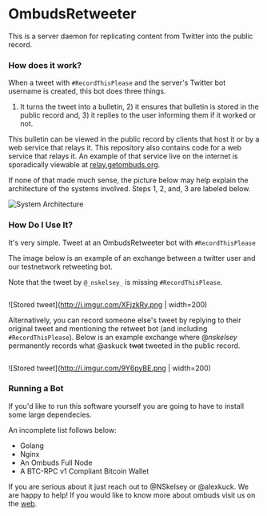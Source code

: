 # OmbudsRetweeter
This is a server daemon for replicating content from Twitter into the public record.

### How does it work?

When a tweet with `#RecordThisPlease` and the server's Twitter bot username is created, this bot does three things.
1) It turns the tweet into a bulletin, 2) it ensures that bulletin is stored in the public record and, 3) it replies to the user informing them if it worked or not. 

This bulletin can be viewed in the public record by clients that host it or by a web service that relays it. This repository also contains code for a web service that relays it. An example of that service live on the internet is sporadically viewable at [relay.getombuds.org](http://relay.getombuds.org). 

If none of that made much sense, the picture below may help explain the architecture of the systems involved. Steps 1, 2, and, 3 are labeled below.

![System Architecture](http://i.imgur.com/tU10k7C.jpg)

### How Do I Use It?
It's very simple. Tweet at an OmbudsRetweeter bot with `#RecordThisPlease`

The image below is an example of an exchange between a twitter user and our testnetwork retweeting bot.

Note that the tweet by `@_nskelsey_` is missing `#RecordThisPlease`.

```

```

![Stored tweet](http://i.imgur.com/XFjzkRy.png | width=200)

Alternatively, you can record someone else's tweet by replying to their original tweet and mentioning the retweet bot (and including `#RecordThisPlease`). Below is an example exchange where @_nskelsey_ permanently records what @askuck ~~twat~~ tweeted in the public record.

```

```

![Stored tweet](http://i.imgur.com/9Y6pyBE.png | width=200)

### Running a Bot

If you'd like to run this software yourself you are going to have to install some large dependecies. 

An incomplete list follows below:
- Golang
- Nginx
- An Ombuds Full Node
- A BTC-RPC v1 Compliant Bitcoin Wallet

If you are serious about it just reach out to @NSkelsey or @alexkuck. We are happy to help!
If you would like to know more about ombuds visit us on the [web](https://getombuds.org).
